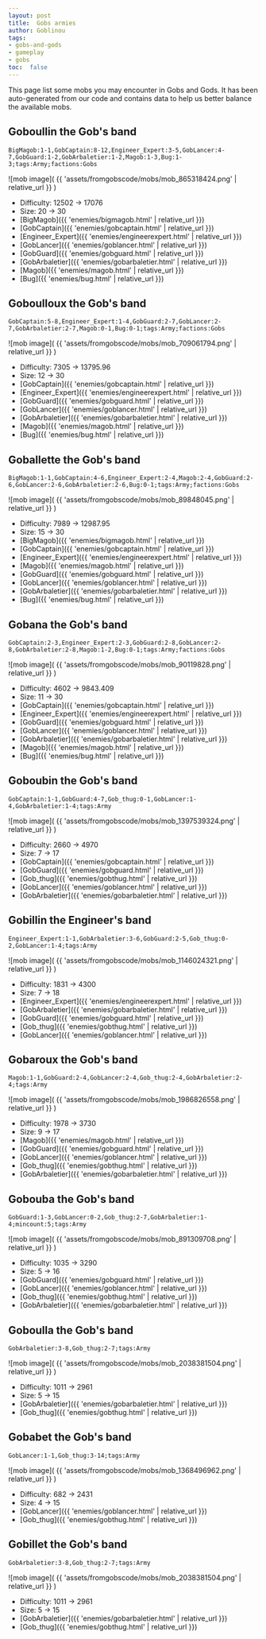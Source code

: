 ```yaml
---
layout: post
title:  Gobs armies
author: Goblinou
tags:
- gobs-and-gods
- gameplay
- gobs
toc:  false
---
```




This page list some mobs you may encounter in Gobs and Gods. It has been auto-generated from our code and contains data to help us better balance the available mobs. 

## Goboullin the Gob's band
```
BigMagob:1-1,GobCaptain:8-12,Engineer_Expert:3-5,GobLancer:4-7,GobGuard:1-2,GobArbaletier:1-2,Magob:1-3,Bug:1-3;tags:Army;factions:Gobs
```
![mob image]( {{ 'assets/fromgobscode/mobs/mob_865318424.png' | relative_url }} )
- Difficulty: 12502 -> 17076
- Size: 20 -> 30
- [BigMagob]({{ 'enemies/bigmagob.html' | relative_url }})
- [GobCaptain]({{ 'enemies/gobcaptain.html' | relative_url }})
- [Engineer_Expert]({{ 'enemies/engineerexpert.html' | relative_url }})
- [GobLancer]({{ 'enemies/goblancer.html' | relative_url }})
- [GobGuard]({{ 'enemies/gobguard.html' | relative_url }})
- [GobArbaletier]({{ 'enemies/gobarbaletier.html' | relative_url }})
- [Magob]({{ 'enemies/magob.html' | relative_url }})
- [Bug]({{ 'enemies/bug.html' | relative_url }})


## Goboulloux the Gob's band
```
GobCaptain:5-8,Engineer_Expert:1-4,GobGuard:2-7,GobLancer:2-7,GobArbaletier:2-7,Magob:0-1,Bug:0-1;tags:Army;factions:Gobs
```
![mob image]( {{ 'assets/fromgobscode/mobs/mob_709061794.png' | relative_url }} )
- Difficulty: 7305 -> 13795.96
- Size: 12 -> 30
- [GobCaptain]({{ 'enemies/gobcaptain.html' | relative_url }})
- [Engineer_Expert]({{ 'enemies/engineerexpert.html' | relative_url }})
- [GobGuard]({{ 'enemies/gobguard.html' | relative_url }})
- [GobLancer]({{ 'enemies/goblancer.html' | relative_url }})
- [GobArbaletier]({{ 'enemies/gobarbaletier.html' | relative_url }})
- [Magob]({{ 'enemies/magob.html' | relative_url }})
- [Bug]({{ 'enemies/bug.html' | relative_url }})


## Goballette the Gob's band
```
BigMagob:1-1,GobCaptain:4-6,Engineer_Expert:2-4,Magob:2-4,GobGuard:2-6,GobLancer:2-6,GobArbaletier:2-6,Bug:0-1;tags:Army;factions:Gobs
```
![mob image]( {{ 'assets/fromgobscode/mobs/mob_89848045.png' | relative_url }} )
- Difficulty: 7989 -> 12987.95
- Size: 15 -> 30
- [BigMagob]({{ 'enemies/bigmagob.html' | relative_url }})
- [GobCaptain]({{ 'enemies/gobcaptain.html' | relative_url }})
- [Engineer_Expert]({{ 'enemies/engineerexpert.html' | relative_url }})
- [Magob]({{ 'enemies/magob.html' | relative_url }})
- [GobGuard]({{ 'enemies/gobguard.html' | relative_url }})
- [GobLancer]({{ 'enemies/goblancer.html' | relative_url }})
- [GobArbaletier]({{ 'enemies/gobarbaletier.html' | relative_url }})
- [Bug]({{ 'enemies/bug.html' | relative_url }})


## Gobana the Gob's band
```
GobCaptain:2-3,Engineer_Expert:2-3,GobGuard:2-8,GobLancer:2-8,GobArbaletier:2-8,Magob:1-2,Bug:0-1;tags:Army;factions:Gobs
```
![mob image]( {{ 'assets/fromgobscode/mobs/mob_90119828.png' | relative_url }} )
- Difficulty: 4602 -> 9843.409
- Size: 11 -> 30
- [GobCaptain]({{ 'enemies/gobcaptain.html' | relative_url }})
- [Engineer_Expert]({{ 'enemies/engineerexpert.html' | relative_url }})
- [GobGuard]({{ 'enemies/gobguard.html' | relative_url }})
- [GobLancer]({{ 'enemies/goblancer.html' | relative_url }})
- [GobArbaletier]({{ 'enemies/gobarbaletier.html' | relative_url }})
- [Magob]({{ 'enemies/magob.html' | relative_url }})
- [Bug]({{ 'enemies/bug.html' | relative_url }})


## Goboubin the Gob's band
```
GobCaptain:1-1,GobGuard:4-7,Gob_thug:0-1,GobLancer:1-4,GobArbaletier:1-4;tags:Army
```
![mob image]( {{ 'assets/fromgobscode/mobs/mob_1397539324.png' | relative_url }} )
- Difficulty: 2660 -> 4970
- Size: 7 -> 17
- [GobCaptain]({{ 'enemies/gobcaptain.html' | relative_url }})
- [GobGuard]({{ 'enemies/gobguard.html' | relative_url }})
- [Gob_thug]({{ 'enemies/gobthug.html' | relative_url }})
- [GobLancer]({{ 'enemies/goblancer.html' | relative_url }})
- [GobArbaletier]({{ 'enemies/gobarbaletier.html' | relative_url }})


## Gobillin the Engineer's band
```
Engineer_Expert:1-1,GobArbaletier:3-6,GobGuard:2-5,Gob_thug:0-2,GobLancer:1-4;tags:Army
```
![mob image]( {{ 'assets/fromgobscode/mobs/mob_1146024321.png' | relative_url }} )
- Difficulty: 1831 -> 4300
- Size: 7 -> 18
- [Engineer_Expert]({{ 'enemies/engineerexpert.html' | relative_url }})
- [GobArbaletier]({{ 'enemies/gobarbaletier.html' | relative_url }})
- [GobGuard]({{ 'enemies/gobguard.html' | relative_url }})
- [Gob_thug]({{ 'enemies/gobthug.html' | relative_url }})
- [GobLancer]({{ 'enemies/goblancer.html' | relative_url }})


## Gobaroux the Gob's band
```
Magob:1-1,GobGuard:2-4,GobLancer:2-4,Gob_thug:2-4,GobArbaletier:2-4;tags:Army
```
![mob image]( {{ 'assets/fromgobscode/mobs/mob_1986826558.png' | relative_url }} )
- Difficulty: 1978 -> 3730
- Size: 9 -> 17
- [Magob]({{ 'enemies/magob.html' | relative_url }})
- [GobGuard]({{ 'enemies/gobguard.html' | relative_url }})
- [GobLancer]({{ 'enemies/goblancer.html' | relative_url }})
- [Gob_thug]({{ 'enemies/gobthug.html' | relative_url }})
- [GobArbaletier]({{ 'enemies/gobarbaletier.html' | relative_url }})


## Gobouba the Gob's band
```
GobGuard:1-3,GobLancer:0-2,Gob_thug:2-7,GobArbaletier:1-4;mincount:5;tags:Army
```
![mob image]( {{ 'assets/fromgobscode/mobs/mob_891309708.png' | relative_url }} )
- Difficulty: 1035 -> 3290
- Size: 5 -> 16
- [GobGuard]({{ 'enemies/gobguard.html' | relative_url }})
- [GobLancer]({{ 'enemies/goblancer.html' | relative_url }})
- [Gob_thug]({{ 'enemies/gobthug.html' | relative_url }})
- [GobArbaletier]({{ 'enemies/gobarbaletier.html' | relative_url }})


## Goboulla the Gob's band
```
GobArbaletier:3-8,Gob_thug:2-7;tags:Army
```
![mob image]( {{ 'assets/fromgobscode/mobs/mob_2038381504.png' | relative_url }} )
- Difficulty: 1011 -> 2961
- Size: 5 -> 15
- [GobArbaletier]({{ 'enemies/gobarbaletier.html' | relative_url }})
- [Gob_thug]({{ 'enemies/gobthug.html' | relative_url }})


## Gobabet the Gob's band
```
GobLancer:1-1,Gob_thug:3-14;tags:Army
```
![mob image]( {{ 'assets/fromgobscode/mobs/mob_1368496962.png' | relative_url }} )
- Difficulty: 682 -> 2431
- Size: 4 -> 15
- [GobLancer]({{ 'enemies/goblancer.html' | relative_url }})
- [Gob_thug]({{ 'enemies/gobthug.html' | relative_url }})


## Gobillet the Gob's band
```
GobArbaletier:3-8,Gob_thug:2-7;tags:Army
```
![mob image]( {{ 'assets/fromgobscode/mobs/mob_2038381504.png' | relative_url }} )
- Difficulty: 1011 -> 2961
- Size: 5 -> 15
- [GobArbaletier]({{ 'enemies/gobarbaletier.html' | relative_url }})
- [Gob_thug]({{ 'enemies/gobthug.html' | relative_url }})

